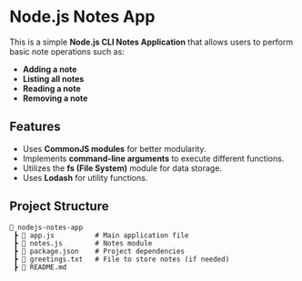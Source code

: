 # Node.js Notes App

This is a simple **Node.js CLI Notes Application** that allows users to perform basic note operations such as:
- **Adding a note**
- **Listing all notes**
- **Reading a note**
- **Removing a note**

## Features
- Uses **CommonJS modules** for better modularity.
- Implements **command-line arguments** to execute different functions.
- Utilizes the **fs (File System)** module for data storage.
- Uses **Lodash** for utility functions.

## Project Structure
```
📂 nodejs-notes-app
 ┣ 📜 app.js          # Main application file
 ┣ 📜 notes.js        # Notes module
 ┣ 📜 package.json    # Project dependencies
 ┣ 📜 greetings.txt   # File to store notes (if needed)
 ┣ 📜 README.md
